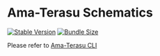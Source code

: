 # Ama-Terasu Schematics

[![Stable Version](https://img.shields.io/npm/v/@ama-terasu/schematics)](https://www.npmjs.com/package/@ama-terasu/schematics)
[![Bundle Size](https://img.shields.io/bundlephobia/min/@ama-terasu/schematics?color=green)](https://www.npmjs.com/package/@ama-terasu/schematics)

Please refer to [Ama-Terasu CLI](https://github.com/AmadeusITGroup/otter/blob/main/packages/%40ama-terasu/cli/README.md)
